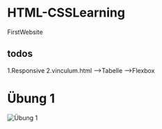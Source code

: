 # HTML-CSSLearning
FirstWebsite
## todos
1.Responsive
2.vinculum.html
-->Tabelle
-->Flexbox

# Übung 1
![Übung 1](./Übung1.png)
